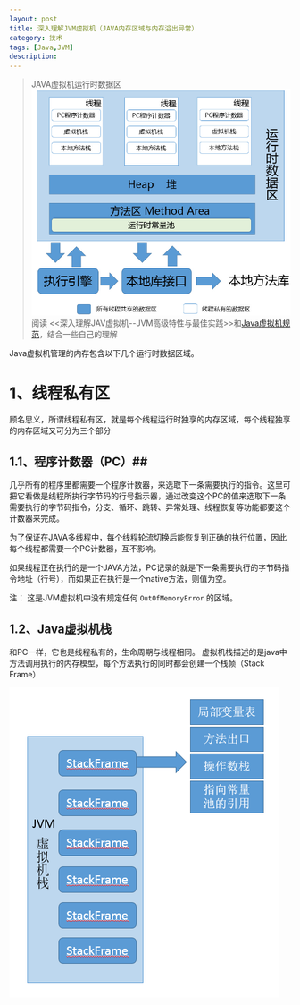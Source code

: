 ```yaml
---
layout: post
title: 深入理解JVM虚拟机（JAVA内存区域与内存溢出异常）
category: 技术
tags: [Java,JVM]
description: 
---
```


> JAVA虚拟机运行时数据区
><a class="group" href="/assets/img/blogimg/java_memory.png"><img src="/assets/img/blogimg/java_memory.png" alt=""></a>
> 阅读 <<深入理解JAV虚拟机--JVM高级特性与最佳实践>>和[Java虚拟机规范](http://docs.oracle.com/javase/specs/jvms/se8/html/index.html)，结合一些自己的理解


Java虚拟机管理的内存包含以下几个运行时数据区域。

# 1、线程私有区 #

顾名思义，所谓线程私有区，就是每个线程运行时独享的内存区域，每个线程独享的内存区域又可分为三个部分

## 1.1、程序计数器（PC）##

几乎所有的程序里都需要一个程序计数器，来选取下一条需要执行的指令。这里可把它看做是线程所执行字节码的行号指示器，通过改变这个PC的值来选取下一条需要执行的字节码指令，分支、循环、跳转、异常处理、线程恢复等功能都要这个计数器来完成。

为了保证在JAVA多线程中，每个线程轮流切换后能恢复到正确的执行位置，因此每个线程都需要一个PC计数器，互不影响。

如果线程正在执行的是一个JAVA方法，PC记录的就是下一条需要执行的字节码指令地址（行号），而如果正在执行是一个native方法，则值为空。

注： 这是JVM虚拟机中没有规定任何 `OutOfMemoryError` 的区域。


## 1.2、Java虚拟机栈 ##

和PC一样，它也是线程私有的，生命周期与线程相同。 虚拟机栈描述的是java中方法调用执行的内存模型，每个方法执行的同时都会创建一个栈帧（Stack Frame）

<a class="group" href="/assets/img/blogimg/StackFrame.png"><img src="/assets/img/blogimg/StackFrame.png" alt=""></a>

	







